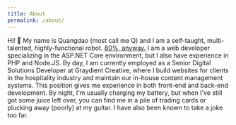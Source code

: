 ```yaml
---
title: About
permalink: /about/
---
```


Hi! 👋 My name is Quangdao (most call me Q) and I am a self-taught, multi-talented, highly-functional robot. [80%, anyway.](/q-robometer) I am a web developer specializing in the ASP.NET Core environment, but I also have experience in PHP and Node.JS. By day, I am currently employed as a Senior Digital Solutions Developer at Graydient Creative, where I build websites for clients in the hospitality industry and maintain our in-house content management systems. This position gives me experience in both front-end and back-end development. By night, I'm usually charging my battery, but when I've still got some juice left over, you can find me in a pile of trading cards or plucking away (poorly) at my guitar. I have also been known to take a joke too far.